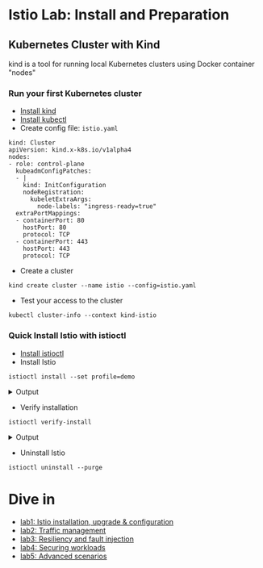 # Istio Lab: Install and Preparation

## Kubernetes Cluster with Kind
kind is a tool for running local Kubernetes clusters using Docker container "nodes"

### Run your first Kubernetes cluster
- [Install kind](https://kind.sigs.k8s.io/docs/user/quick-start/)
- [Install kubectl](https://kubernetes.io/docs/tasks/tools/install-kubectl-linux/#install-using-native-package-management)
- Create config file: `istio.yaml`
```
kind: Cluster
apiVersion: kind.x-k8s.io/v1alpha4
nodes:
- role: control-plane
  kubeadmConfigPatches:
  - |
    kind: InitConfiguration
    nodeRegistration:
      kubeletExtraArgs:
        node-labels: "ingress-ready=true"
  extraPortMappings:
  - containerPort: 80
    hostPort: 80
    protocol: TCP
  - containerPort: 443
    hostPort: 443
    protocol: TCP
```

- Create a cluster
```
kind create cluster --name istio --config=istio.yaml
```

- Test your access to the cluster
```
kubectl cluster-info --context kind-istio
```

### Quick Install Istio with istioctl
- [Install istioctl](https://istio.io/latest/docs/setup/getting-started/#download)
- Install Istio
```
istioctl install --set profile=demo
```

<details><summary>Output</summary>
<p>


```
This will install the Istio 1.19.3 "demo" profile (with components: Istio core, Istiod, Ingress gateways, and Egress gateways) into the cluster. Proceed? (y/N) y
✔ Istio core installed                                                                                                                        
✔ Istiod installed                                                                                                                            
✔ Egress gateways installed                                                                                                                   
✔ Ingress gateways installed                                                                                                                  
✔ Installation complete                                                                                                                       Made this installation the default for injection and validation.
```

</p>
</details>

- Verify installation
```
istioctl verify-install
```

<details><summary>Output</summary>
<p>


```
1 Istio control planes detected, checking --revision "default" only
✔ HorizontalPodAutoscaler: istio-ingressgateway.istio-system checked successfully
✔ Deployment: istio-ingressgateway.istio-system checked successfully
✔ PodDisruptionBudget: istio-ingressgateway.istio-system checked successfully
✔ Role: istio-ingressgateway-sds.istio-system checked successfully
✔ RoleBinding: istio-ingressgateway-sds.istio-system checked successfully
✔ Service: istio-ingressgateway.istio-system checked successfully
✔ ServiceAccount: istio-ingressgateway-service-account.istio-system checked successfully
✔ ServiceAccount: istio-reader-service-account.istio-system checked successfully
✔ CustomResourceDefinition: wasmplugins.extensions.istio.io.istio-system checked successfully
✔ CustomResourceDefinition: destinationrules.networking.istio.io.istio-system checked successfully
✔ CustomResourceDefinition: envoyfilters.networking.istio.io.istio-system checked successfully
✔ CustomResourceDefinition: gateways.networking.istio.io.istio-system checked successfully
✔ CustomResourceDefinition: proxyconfigs.networking.istio.io.istio-system checked successfully
✔ CustomResourceDefinition: serviceentries.networking.istio.io.istio-system checked successfully
✔ CustomResourceDefinition: sidecars.networking.istio.io.istio-system checked successfully
✔ CustomResourceDefinition: virtualservices.networking.istio.io.istio-system checked successfully
✔ CustomResourceDefinition: workloadentries.networking.istio.io.istio-system checked successfully
✔ CustomResourceDefinition: workloadgroups.networking.istio.io.istio-system checked successfully
✔ CustomResourceDefinition: authorizationpolicies.security.istio.io.istio-system checked successfully
✔ CustomResourceDefinition: peerauthentications.security.istio.io.istio-system checked successfully
✔ CustomResourceDefinition: requestauthentications.security.istio.io.istio-system checked successfully
✔ CustomResourceDefinition: telemetries.telemetry.istio.io.istio-system checked successfully
✔ CustomResourceDefinition: istiooperators.install.istio.io.istio-system checked successfully
✔ HorizontalPodAutoscaler: istiod.istio-system checked successfully
✔ ClusterRole: istiod-clusterrole-istio-system.istio-system checked successfully
✔ ClusterRole: istiod-gateway-controller-istio-system.istio-system checked successfully
✔ ClusterRoleBinding: istiod-clusterrole-istio-system.istio-system checked successfully
✔ ClusterRoleBinding: istiod-gateway-controller-istio-system.istio-system checked successfully
✔ ConfigMap: istio.istio-system checked successfully
✔ Deployment: istiod.istio-system checked successfully
✔ ConfigMap: istio-sidecar-injector.istio-system checked successfully
✔ MutatingWebhookConfiguration: istio-sidecar-injector.istio-system checked successfully
✔ PodDisruptionBudget: istiod.istio-system checked successfully
✔ ClusterRole: istio-reader-clusterrole-istio-system.istio-system checked successfully
✔ ClusterRoleBinding: istio-reader-clusterrole-istio-system.istio-system checked successfully
✔ Role: istiod.istio-system checked successfully
✔ RoleBinding: istiod.istio-system checked successfully
✔ Service: istiod.istio-system checked successfully
✔ ServiceAccount: istiod.istio-system checked successfully
✔ ValidatingWebhookConfiguration: istio-validator-istio-system.istio-system checked successfully
Checked 15 custom resource definitions
Checked 2 Istio Deployments
✔ Istio is installed and verified successfully

```

</p>
</details>

- Uninstall Istio
```
istioctl uninstall --purge
```

# Dive in
- [lab1: Istio installation, upgrade & configuration](lab1/README.md)
- [lab2: Traffic management](lab2/README.md)
- [lab3: Resiliency and fault injection](lab3/README.md)
- [lab4: Securing workloads](lab4/README.md)
- [lab5: Advanced scenarios](lab5/README.md)
